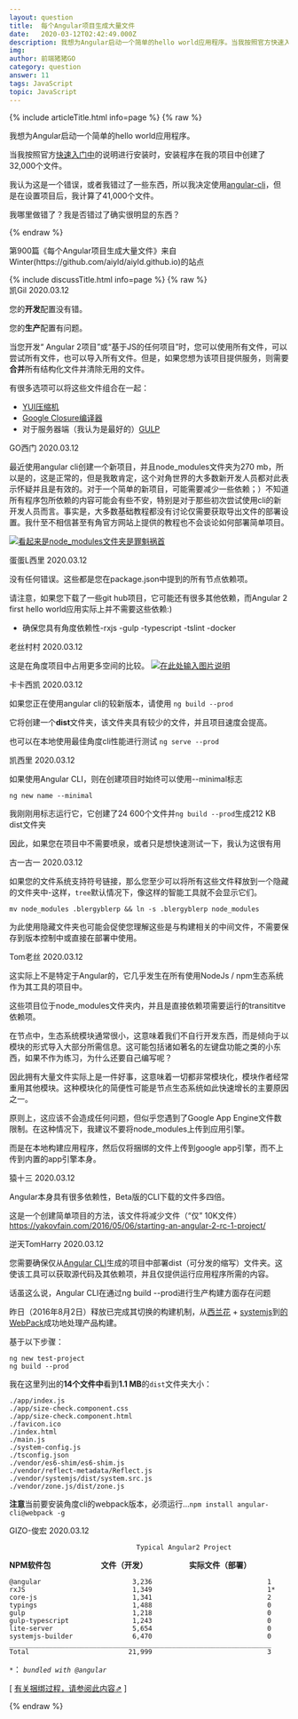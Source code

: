 ```yaml
---
layout: question
title:  每个Angular项目生成大量文件
date:   2020-03-12T02:42:49.000Z
description: 我想为Angular启动一个简单的hello world应用程序。当我按照官方快速入门中的说明进行安装时，安装程​​序在我的项目中创建了32,000个...
img: 
author: 前端猪猪GO
category: question
answer: 11
tags: JavaScript
topic: JavaScript
---
```

<div class="article-root">
  <div class="article">
    {% include articleTitle.html info=page %}
    {% raw %}
    <div class="article-content"><p><font style="vertical-align: inherit;"><font style="vertical-align: inherit;">我想为Angular启动一个简单的hello world应用程序。</font></font></p>

<p><font style="vertical-align: inherit;"><font style="vertical-align: inherit;">当我按照官方</font></font><a href="https://angular.io/docs/js/latest/quickstart.html" rel="noreferrer"><font style="vertical-align: inherit;"><font style="vertical-align: inherit;">快速入门中</font></font></a><font style="vertical-align: inherit;"><font style="vertical-align: inherit;">的说明进行</font><font style="vertical-align: inherit;">安装时，安装程​​序在我的项目中创建了32,000个文件。</font></font></p>

<p><font style="vertical-align: inherit;"><font style="vertical-align: inherit;">我认为这是一个错误，或者我错过了一些东西，所以我决定使用</font></font><a href="https://cli.angular.io/" rel="noreferrer"><font style="vertical-align: inherit;"><font style="vertical-align: inherit;">angular-cli</font></font></a><font style="vertical-align: inherit;"><font style="vertical-align: inherit;">，但是在设置项目后，我计算了41,000个文件。</font></font></p>

<p><font style="vertical-align: inherit;"><font style="vertical-align: inherit;">我哪里做错了？</font><font style="vertical-align: inherit;">我是否错过了确实很明显的东西？</font></font></p></div>
    {% endraw %}
  </div>
  <p class="winter_mark">第900篇《每个Angular项目生成大量文件》来自Winter(https://github.com/aiyld/aiyld.github.io)的站点</p>
  <div class="discuss-wrapper">
    {% include discussTitle.html info=page %}
    {% raw %}
    <div class="discuss-item">
        <div class="discuss-parent">
          <div class="discuss-meta">
            <span class="discuss-user">凯Gil</span>
            <span class="discuss-time">2020.03.12</span>
          </div>
          <div class="discuss-comment"><p><font style="vertical-align: inherit;"><font style="vertical-align: inherit;">您的</font></font><strong><font style="vertical-align: inherit;"><font style="vertical-align: inherit;">开发</font></font></strong><font style="vertical-align: inherit;"><font style="vertical-align: inherit;">配置</font><font style="vertical-align: inherit;">没有错</font><font style="vertical-align: inherit;">。</font></font></p>

<p><font style="vertical-align: inherit;"><font style="vertical-align: inherit;">您的</font></font><strong><font style="vertical-align: inherit;"><font style="vertical-align: inherit;">生产</font></font></strong><font style="vertical-align: inherit;"><font style="vertical-align: inherit;">配置有问题。</font></font></p>

<p><font style="vertical-align: inherit;"><font style="vertical-align: inherit;">当您开发“ Angular 2项目”或“基于JS的任何项目”时，您可以使用所有文件，可以尝试所有文件，也可以导入所有文件。</font><font style="vertical-align: inherit;">但是，如果您想为该项目提供服务，则需要</font></font><strong><font style="vertical-align: inherit;"><font style="vertical-align: inherit;">合并</font></font></strong><font style="vertical-align: inherit;"><font style="vertical-align: inherit;">所有结构化文件并清除无用的文件。</font></font></p>

<p><font style="vertical-align: inherit;"><font style="vertical-align: inherit;">有很多选项可以将这些文件组合在一起：</font></font></p>

<ul>
<li><a href="https://github.com/yui/yuicompressor/"><font style="vertical-align: inherit;"><font style="vertical-align: inherit;">YUI压缩机</font></font></a></li>
<li><a href="https://developers.google.com/closure/compiler/docs/gettingstarted_ui?csw=1"><font style="vertical-align: inherit;"><font style="vertical-align: inherit;">Google Closure编译器</font></font></a></li>
<li><font style="vertical-align: inherit;"><font style="vertical-align: inherit;">对于服务器端（我认为是最好的）</font></font><a href="https://github.com/gulpjs/gulp/blob/master/docs/getting-started.md"><font style="vertical-align: inherit;"><font style="vertical-align: inherit;">GULP</font></font></a></li>
</ul></div>
        </div></div><div class="discuss-item">
        <div class="discuss-parent">
          <div class="discuss-meta">
            <span class="discuss-user">GO西门</span>
            <span class="discuss-time">2020.03.12</span>
          </div>
          <div class="discuss-comment"><p><font style="vertical-align: inherit;"><font style="vertical-align: inherit;">最近使用angular cli创建一个新项目，并且node_modules文件夹为270 mb，所以是的，这是正常的，但是我敢肯定，这个对角世界的大多数新开发人员都对此表示怀疑并且是有效的。</font><font style="vertical-align: inherit;">对于一个简单的新项目，可能需要减少一些依赖；）不知道所有程序包所依赖的内容可能会有些不安，特别是对于那些初次尝试使用cli的新开发人员而言。</font><font style="vertical-align: inherit;">事实是，大多数基础教程都没有讨论仅需要获取导出文件的部署设置。</font><font style="vertical-align: inherit;">我什至不相信甚至有角官方网站上提供的教程也不会谈论如何部署简单项目。</font></font></p>

<p><a href="https://i.stack.imgur.com/Leawm.jpg" rel="nofollow noreferrer"><img src="https://i.stack.imgur.com/Leawm.jpg" alt="看起来是node_modules文件夹是罪魁祸首"></a></p></div>
        </div></div><div class="discuss-item">
        <div class="discuss-parent">
          <div class="discuss-meta">
            <span class="discuss-user">蛋蛋L西里</span>
            <span class="discuss-time">2020.03.12</span>
          </div>
          <div class="discuss-comment"><p><font style="vertical-align: inherit;"><font style="vertical-align: inherit;">没有任何错误。</font><font style="vertical-align: inherit;">这些都是您在package.json中提到的所有节点依赖项。</font></font></p>

<p><font style="vertical-align: inherit;"><font style="vertical-align: inherit;">请注意，如果您下载了一些git hub项目，它可能还有很多其他依赖，而Angular 2 first hello world应用实际上并不需要这些依赖:)</font></font></p>

<ul>
<li><font style="vertical-align: inherit;"><font style="vertical-align: inherit;">确保您具有角度依赖性-rxjs -gulp -typescript -tslint -docker</font></font></li>
</ul></div>
        </div></div><div class="discuss-item">
        <div class="discuss-parent">
          <div class="discuss-meta">
            <span class="discuss-user">老丝村村</span>
            <span class="discuss-time">2020.03.12</span>
          </div>
          <div class="discuss-comment"><p><font style="vertical-align: inherit;"><font style="vertical-align: inherit;">这是在角度项目中占用更多空间的比较。
</font></font><a href="https://i.stack.imgur.com/Cfb2Q.png" rel="nofollow noreferrer"><img src="https://i.stack.imgur.com/Cfb2Q.png" alt="在此处输入图片说明"></a></p></div>
        </div></div><div class="discuss-item">
        <div class="discuss-parent">
          <div class="discuss-meta">
            <span class="discuss-user">卡卡西凯</span>
            <span class="discuss-time">2020.03.12</span>
          </div>
          <div class="discuss-comment"><p><font style="vertical-align: inherit;"><font style="vertical-align: inherit;">如果您正在使用angular cli的较新版本，请使用 </font></font><code>ng build --prod</code></p>

<p><font style="vertical-align: inherit;"><font style="vertical-align: inherit;">它将创建一个</font></font><strong><font style="vertical-align: inherit;"><font style="vertical-align: inherit;">dist</font></font></strong><font style="vertical-align: inherit;"><font style="vertical-align: inherit;">文件夹，该文件夹具有较少的文件，并且项目速度会提高。</font></font></p>

<p><font style="vertical-align: inherit;"><font style="vertical-align: inherit;">也可以在本地使用最佳角度cli性能进行测试 </font></font><code>ng serve --prod</code></p></div>
        </div></div><div class="discuss-item">
        <div class="discuss-parent">
          <div class="discuss-meta">
            <span class="discuss-user">凯西里</span>
            <span class="discuss-time">2020.03.12</span>
          </div>
          <div class="discuss-comment"><p><font style="vertical-align: inherit;"><font style="vertical-align: inherit;">如果使用Angular CLI，则在创建项目时始终可以使用--minimal标志 </font></font></p>

<pre><code>ng new name --minimal
</code></pre>

<p><font style="vertical-align: inherit;"><font style="vertical-align: inherit;">我刚刚用标志运行它，它创建了24 600个文件并</font></font><code>ng build --prod</code><font style="vertical-align: inherit;"><font style="vertical-align: inherit;">生成212 KB dist文件夹</font></font></p>

<p><font style="vertical-align: inherit;"><font style="vertical-align: inherit;">因此，如果您在项目中不需要喷泉，或者只是想快速测试一下，我认为这很有用  </font></font></p></div>
        </div></div><div class="discuss-item">
        <div class="discuss-parent">
          <div class="discuss-meta">
            <span class="discuss-user">古一古一</span>
            <span class="discuss-time">2020.03.12</span>
          </div>
          <div class="discuss-comment"><p><font style="vertical-align: inherit;"><font style="vertical-align: inherit;">如果您的文件系统支持符号链接，那么您至少可以将所有这些文件释放到一个隐藏的文件夹中-这样，</font></font><code>tree</code><font style="vertical-align: inherit;"><font style="vertical-align: inherit;">默认情况下，</font><font style="vertical-align: inherit;">像这样的智能工具</font><font style="vertical-align: inherit;">就不会显示它们。</font></font></p>

<pre><code>mv node_modules .blergyblerp &amp;&amp; ln -s .blergyblerp node_modules
</code></pre>

<p><font style="vertical-align: inherit;"><font style="vertical-align: inherit;">为此使用隐藏文件夹也可能会促使您理解这些是与构建相关的中间文件，不需要保存到版本控制中或直接在部署中使用。</font></font></p></div>
        </div></div><div class="discuss-item">
        <div class="discuss-parent">
          <div class="discuss-meta">
            <span class="discuss-user">Tom老丝</span>
            <span class="discuss-time">2020.03.12</span>
          </div>
          <div class="discuss-comment"><p><font style="vertical-align: inherit;"><font style="vertical-align: inherit;">这实际上不是特定于Angular的，它几乎发生在所有使用NodeJs / npm生态系统作为其工具的项目中。 </font></font></p>

<p><font style="vertical-align: inherit;"><font style="vertical-align: inherit;">这些项目位于node_modules文件夹内，并且是直接依赖项需要运行的transititve依赖项。</font></font></p>

<p><font style="vertical-align: inherit;"><font style="vertical-align: inherit;">在节点中，生态系统模块通常很小，这意味着我们不自行开发东西，而是倾向于以模块的形式导入大部分所需信息。</font><font style="vertical-align: inherit;">这可能包括诸如著名的左键盘功能之类的小东西，如果不作为练习，为什么还要自己编写呢？</font></font></p>

<p><font style="vertical-align: inherit;"><font style="vertical-align: inherit;">因此拥有大量文件实际上是一件好事，这意味着一切都非常模块化，模块作者经常重用其他模块。</font><font style="vertical-align: inherit;">这种模块化的简便性可能是节点生态系统如此快速增长的主要原因之一。</font></font></p>

<p><font style="vertical-align: inherit;"><font style="vertical-align: inherit;">原则上，这应该不会造成任何问题，但似乎您遇到了Google App Engine文件数限制。</font><font style="vertical-align: inherit;">在这种情况下，我建议不要将node_modules上传到应用引擎。</font></font></p>

<p><font style="vertical-align: inherit;"><font style="vertical-align: inherit;">而是在本地构建应用程序，然后仅将捆绑的文件上传到google app引擎，而不上传到内置的app引擎本身。</font></font></p></div>
        </div></div><div class="discuss-item">
        <div class="discuss-parent">
          <div class="discuss-meta">
            <span class="discuss-user">猿十三</span>
            <span class="discuss-time">2020.03.12</span>
          </div>
          <div class="discuss-comment"><p><font style="vertical-align: inherit;"><font style="vertical-align: inherit;">Angular本身具有很多依赖性，Beta版的CLI下载的文件多四倍。 </font></font></p>

<p><font style="vertical-align: inherit;"><font style="vertical-align: inherit;">这是一个创建简单项目的方法，该文件将减少文件（“仅” 10K文件）
 </font></font><a href="https://yakovfain.com/2016/05/06/starting-an-angular-2-rc-1-project/" rel="noreferrer"><font style="vertical-align: inherit;"><font style="vertical-align: inherit;">https://yakovfain.com/2016/05/06/starting-an-angular-2-rc-1-project/</font></font></a></p></div>
        </div></div><div class="discuss-item">
        <div class="discuss-parent">
          <div class="discuss-meta">
            <span class="discuss-user">逆天TomHarry</span>
            <span class="discuss-time">2020.03.12</span>
          </div>
          <div class="discuss-comment"><p><font style="vertical-align: inherit;"><font style="vertical-align: inherit;">您需要确保仅从</font></font><a href="https://cli.angular.io"><font style="vertical-align: inherit;"><font style="vertical-align: inherit;">Angular CLI</font></font></a><font style="vertical-align: inherit;"><font style="vertical-align: inherit;">生成的项目中部署dist（可分发的缩写）文件夹</font><font style="vertical-align: inherit;">。</font><font style="vertical-align: inherit;">这使该工具可以获取源代码及其依赖项，并且仅提供运行应用程序所需的内容。</font></font></p>

<p><font style="vertical-align: inherit;"><font style="vertical-align: inherit;">话虽这么说，Angular CLI在通过ng build --prod进行生产构建方面存在问题</font></font></p>

<p><font style="vertical-align: inherit;"><font style="vertical-align: inherit;">昨日（2016年8月2日）释放已完成其切换的构建机制，从</font></font><a href="https://github.com/broccolijs"><font style="vertical-align: inherit;"><font style="vertical-align: inherit;">西兰花</font></font></a><font style="vertical-align: inherit;"><font style="vertical-align: inherit;"> + </font></font><a href="https://github.com/systemjs/systemjs"><font style="vertical-align: inherit;"><font style="vertical-align: inherit;">systemjs</font></font></a><font style="vertical-align: inherit;"><font style="vertical-align: inherit;">到</font></font><a href="https://github.com/webpack/webpack"><font style="vertical-align: inherit;"><font style="vertical-align: inherit;">的WebPack</font></font></a><font style="vertical-align: inherit;"><font style="vertical-align: inherit;">成功地处理产品构建。</font></font></p>

<p><font style="vertical-align: inherit;"><font style="vertical-align: inherit;">基于以下步骤：</font></font></p>

<pre><code>ng new test-project<font></font>
ng build --prod<font></font>
</code></pre>

<p><font style="vertical-align: inherit;"><font style="vertical-align: inherit;">我在</font><font style="vertical-align: inherit;">这里列出</font><font style="vertical-align: inherit;">的</font><strong><font style="vertical-align: inherit;">14个文件中</font></strong><font style="vertical-align: inherit;">看到</font><strong><font style="vertical-align: inherit;">1.1 MB</font></strong><font style="vertical-align: inherit;">的</font></font><code>dist</code><font style="vertical-align: inherit;"><font style="vertical-align: inherit;">文件夹大小</font><font style="vertical-align: inherit;">：</font></font><strong><font style="vertical-align: inherit;"></font></strong><font style="vertical-align: inherit;"></font><strong><font style="vertical-align: inherit;"></font></strong><font style="vertical-align: inherit;"></font></p>

<pre><code>./app/index.js<font></font>
./app/size-check.component.css<font></font>
./app/size-check.component.html<font></font>
./favicon.ico<font></font>
./index.html<font></font>
./main.js<font></font>
./system-config.js<font></font>
./tsconfig.json<font></font>
./vendor/es6-shim/es6-shim.js<font></font>
./vendor/reflect-metadata/Reflect.js<font></font>
./vendor/systemjs/dist/system.src.js<font></font>
./vendor/zone.js/dist/zone.js<font></font>
</code></pre>

<p><strong><font style="vertical-align: inherit;"><font style="vertical-align: inherit;">注意</font></font></strong><font style="vertical-align: inherit;"><font style="vertical-align: inherit;">当前要安装角度cli的webpack版本，必须运行...</font></font><code>npm install angular-cli@webpack -g</code></p></div>
        </div></div><div class="discuss-item">
        <div class="discuss-parent">
          <div class="discuss-meta">
            <span class="discuss-user">GIZO-俊宏</span>
            <span class="discuss-time">2020.03.12</span>
          </div>
          <div class="discuss-comment"><pre><code>                                Typical Angular2 Project
</code></pre>

<p><strong><font style="vertical-align: inherit;"><font style="vertical-align: inherit;">NPM软件包</font></font></strong>&nbsp;&nbsp;&nbsp;&nbsp;&nbsp;&nbsp;&nbsp;&nbsp;&nbsp;&nbsp;&nbsp;&nbsp;&nbsp;&nbsp;&nbsp;&nbsp;&nbsp;&nbsp;&nbsp;&nbsp;&nbsp;&nbsp; <strong><font style="vertical-align: inherit;"><font style="vertical-align: inherit;">文件（开发）</font></font></strong> &nbsp;&nbsp;&nbsp;&nbsp;&nbsp;&nbsp;&nbsp;&nbsp;&nbsp;&nbsp;&nbsp;&nbsp;&nbsp;&nbsp;&nbsp;&nbsp;&nbsp;&nbsp;<strong><font style="vertical-align: inherit;"><font style="vertical-align: inherit;">实际文件（部署）</font></font></strong> </p>

<pre><code>@angular                       3,236                             1<font></font>
rxJS                           1,349                             1*<font></font>
core-js                        1,341                             2<font></font>
typings                        1,488                             0<font></font>
gulp                           1,218                             0<font></font>
gulp-typescript                1,243                             0<font></font>
lite-server                    5,654                             0<font></font>
systemjs-builder               6,470                             0<font></font>
__________________________________________________________________<font></font>
Total                         21,999                             3  <font></font>
</code></pre>

<p><code>*</code><font style="vertical-align: inherit;"><font style="vertical-align: inherit;">： </font></font><em><code>bundled with @angular</code></em> </p>

<p><font style="vertical-align: inherit;"><font style="vertical-align: inherit;">[ </font></font><a href="https://stackoverflow.com/questions/37631098/angular-2-how-to-bundle-for-production-currently-rc4/37874643#37874643"><font style="vertical-align: inherit;"><font style="vertical-align: inherit;">有关捆绑过程，请参阅此内容⇗</font></font></a><font style="vertical-align: inherit;"><font style="vertical-align: inherit;"> ]</font></font></p></div>
        </div></div>
    {% endraw %}
  </div>
<div>
